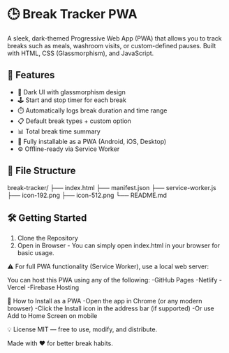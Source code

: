 # 🕒 Break Tracker PWA

A sleek, dark-themed Progressive Web App (PWA) that allows you to track breaks such as meals, washroom visits, or custom-defined pauses. Built with HTML, CSS (Glassmorphism), and JavaScript.

## 🚀 Features

- 🌙 Dark UI with glassmorphism design
- 🕹️ Start and stop timer for each break
- ⏱️ Automatically logs break duration and time range
- 📋 Default break types + custom option
- 📊 Total break time summary
- 📱 Fully installable as a PWA (Android, iOS, Desktop)
- ⚙️ Offline-ready via Service Worker

## 📁 File Structure

break-tracker/
├── index.html
├── manifest.json
├── service-worker.js
├── icon-192.png
├── icon-512.png
└── README.md

## 🛠️ Getting Started

1. Clone the Repository
2. Open in Browser - You can simply open index.html in your browser for basic usage.

⚠️ For full PWA functionality (Service Worker), use a local web server:

You can host this PWA using any of the following:
-GitHub Pages
-Netlify
-Vercel
-Firebase Hosting

📱 How to Install as a PWA
-Open the app in Chrome (or any modern browser)
-Click the Install icon in the address bar (if supported)
-Or use Add to Home Screen on mobile

💡 License
MIT — free to use, modify, and distribute.

Made with ❤️ for better break habits.

